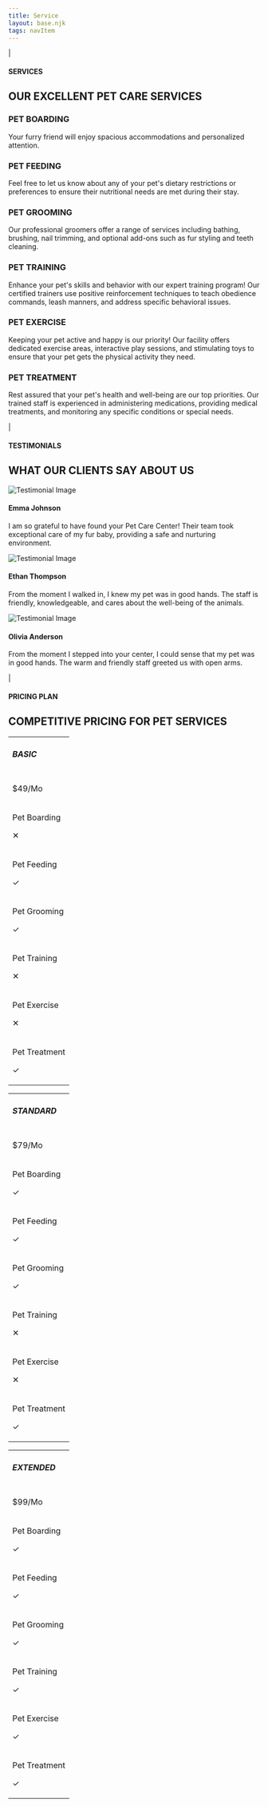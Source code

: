 ```yaml
---
title: Service
layout: base.njk
tags: navItem
---
```

<section class="service-section">
    <div class="about-us-header">
        <div>
            <p id="about-us-vertical-line">|</p>
        </div>
        <div class="header-text" id="service-header">
            <h4>SERVICES</h6>
            <h1>OUR EXCELLENT PET CARE SERVICES</h1>
        </div>
    </div>
    <div class="services">
        <div class="service">
            <i class="fa fa-home" id="dark-green-when-hovering"></i>
            <div>
                <h3>PET BOARDING</h3>
                <p>
                    Your furry friend will enjoy spacious accommodations and personalized attention.
                </p>
            </div>
        </div>
        <div class="service">
            <i class="fa fa-cutlery" id="dark-green-when-hovering"></i>
            <div>
                <h3>PET FEEDING</h3>
                <p>
                    Feel free to let us know about any of your pet's dietary restrictions or preferences to ensure their nutritional needs are met during their stay.
                </p>
            </div>
        </div>
        <div class="service">
            <i class="fa fa-scissors" id="dark-green-when-hovering"></i>
            <div>
                <h3>PET GROOMING</h3>
                <p>
                    Our professional groomers offer a range of services including bathing, brushing, nail trimming, and optional add-ons such as fur styling and teeth cleaning.
                </p>
            </div>
        </div>
        <div class="service">
            <i class="fa fa-paw" id="dark-green-when-hovering"></i>
            <div>
                <h3>PET TRAINING</h3>
                <p>
                    Enhance your pet's skills and behavior with our expert training program! Our certified trainers use positive reinforcement techniques to teach obedience commands, leash manners, and address specific behavioral issues.
                </p>
            </div>
        </div>
        <div class="service">
            <i class="fa fa-superpowers" id="dark-green-when-hovering"></i>
            <div>
                <h3>PET EXERCISE</h3>
                <p>
                    Keeping your pet active and happy is our priority! Our facility offers dedicated exercise areas, interactive play sessions, and stimulating toys to ensure that your pet gets the physical activity they need. 
                </p>
            </div>
        </div>
        <div class="service">
            <i class="fa fa-thermometer" id="dark-green-when-hovering"></i>
            <div>
                <h3>PET TREATMENT</h3>
                <p>
                    Rest assured that your pet's health and well-being are our top priorities. Our trained staff is experienced in administering medications, providing medical treatments, and monitoring any specific conditions or special needs.
                </p>
            </div>
        </div>
    </div>
</section>
<section class="testimonials-section">
    <div class="about-us-header">
        <div>
            <p id="about-us-vertical-line">|</p>
        </div>
        <div class="header-text" id="service-header">
            <h4>TESTIMONIALS</h6>
            <h1>WHAT OUR CLIENTS SAY ABOUT US</h1>
        </div>
    </div>
    <div class="testimonials">
        <div class="testimonial">
            <img src="\images\testimonial1.png" alt="Testimonial Image">
            <h4>Emma Johnson</h4>
            <p id="testimonial">
                I am so grateful to have found your Pet Care Center! Their team took exceptional care of 
                my fur baby, providing a safe and nurturing environment. 
            </p>
        </div>
        <div class="testimonial">
            <img src="\images\testimonial2.png" alt="Testimonial Image">
            <h4>Ethan Thompson</h4>
            <p id="testimonial">
                From the moment I walked in, I knew my pet was in good hands. 
                The staff is friendly, knowledgeable, and cares about the well-being of the animals.
            </p>
        </div>
        <div class="testimonial">
            <img src="\images\testimonial3.png" alt="Testimonial Image">
            <h4>Olivia Anderson</h4>
            <p id="testimonial">
                From the moment I stepped into your center, I could sense that my pet was in good hands. 
                The warm and friendly staff greeted us with open arms.
            </p>
        </div>
    </div>
</section>
<section class="pricing-plan-section">
    <div class="about-us-header">
        <div>
            <p id="about-us-vertical-line">|</p>
        </div>
        <div class="header-text">
            <h4>PRICING PLAN</h6>
            <h1>COMPETITIVE PRICING FOR PET SERVICES</h1>
        </div>
    </div>
    <div class="pricing-tables">
        <table>
            <tr>
                <td>
                    <h5 class="title">BASIC</h5>
                </td>
            </tr>
            <tr class="green-rows">
                <td>
                    <p class="price">$<span>49</span>/Mo</p>
                </td>
            </tr>
            <tr>
                <td>
                    <div class="service-included">
                        <p>Pet Boarding</p>
                        <p id="not-included"><span>&#10005;</span></p>
                    </div>
                </td>
            </tr>
            <tr>
                <td>
                    <div class="service-included">
                        <p>Pet Feeding</p>
                        <p id="included"><span>&#10003;</span></p>
                    </div>
                </td>
            </tr>
            <tr>
                <td>
                    <div class="service-included">
                        <p>Pet Grooming</p>
                        <p id="included"><span>&#10003;</span></p>
                    </div>
                </td>
            </tr>
            <tr>
                <td>
                    <div class="service-included">
                        <p>Pet Training</p>
                        <p id="not-included"><span>&#10005;</span></p>
                    </div>
                </td>
            </tr>
            <tr>
                <td>
                    <div class="service-included">
                        <p>Pet Exercise</p>
                        <p id="not-included"><span>&#10005;</span></p>
                    </div>
                </td>
            </tr>
            <tr>
                <td>
                    <div class="service-included">
                        <p>Pet Treatment</p>
                        <p id="included"><span>&#10003;</span></p>
                    </div>
                </td>
            </tr>
        </table>
        <table>
            <tr>
                <td>
                    <h5 class="title">STANDARD</h5>
                </td>
            </tr>
            <tr id="dark-row">
                <td>
                    <p class="price">$<span>79</span>/Mo</p>
                </td>
            </tr>
            <tr>
                <td>
                    <div class="service-included">
                        <p>Pet Boarding</p>
                        <p id="included"><span>&#10003;</span></p>
                    </div>
                </td>
            </tr>
            <tr>
                <td>
                    <div class="service-included">
                        <p>Pet Feeding</p>
                        <p id="included"><span>&#10003;</span></p>
                    </div>
                </td>
            </tr>
            <tr>
                <td>
                    <div class="service-included">
                        <p>Pet Grooming</p>
                        <p id="included"><span>&#10003;</span></p>
                    </div>
                </td>
            </tr>
            <tr>
                <td>
                    <div class="service-included">
                        <p>Pet Training</p>
                        <p id="not-included"><span>&#10005;</span></p>
                    </div>
                </td>
            </tr>
            <tr>
                <td>
                    <div class="service-included">
                        <p>Pet Exercise</p>
                        <p id="not-included"><span>&#10005;</span></p>
                    </div>
                </td>
            </tr>
            <tr>
                <td>
                    <div class="service-included">
                        <p>Pet Treatment</p>
                        <p id="included"><span>&#10003;</span></p>
                    </div>
                </td>
            </tr>
        </table>
        <table>
            <tr>
                <td>
                    <h5 class="title">EXTENDED</h5>
                </td>
            </tr>
            <tr class="green-rows">
                <td>
                    <p class="price">$<span>99</span>/Mo</p>
                </td>
            </tr>
            <tr>
                <td>
                    <div class="service-included">
                        <p>Pet Boarding</p>
                        <p id="included"><span>&#10003;</span></p>
                    </div>
                </td>
            </tr>
            <tr>
                <td>
                    <div class="service-included">
                        <p>Pet Feeding</p>
                        <p id="included"><span>&#10003;</span></p>
                    </div>
                </td>
            </tr>
            <tr>
                <td>
                    <div class="service-included">
                        <p>Pet Grooming</p>
                        <p id="included"><span>&#10003;</span></p>
                    </div>
                </td>
            </tr>
            <tr>
                <td>
                    <div class="service-included">
                        <p>Pet Training</p>
                        <p id="included"><span>&#10003;</span></p>
                    </div>
                </td>
            </tr>
            <tr>
                <td>
                    <div class="service-included">
                        <p>Pet Exercise</p>
                        <p id="included"><span>&#10003;</span></p>
                    </div>
                </td>
            </tr>
            <tr>
                <td>
                    <div class="service-included">
                        <p>Pet Treatment</p>
                        <p id="included"><span>&#10003;</span></p>
                    </div>
                </td>
            </tr>
        </table>
    </div>
</section>